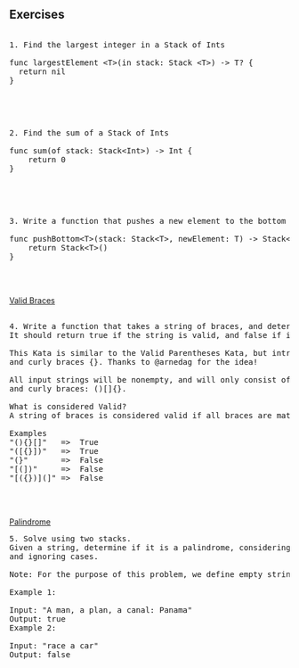 ## Exercises 

<pre> 
1. Find the largest integer in a Stack of Ints

func largestElement &lt;T&gt;(in stack: Stack &lt;T&gt;) -> T? {
  return nil 
}
</pre> 

</br></br> 

<pre> 
2. Find the sum of a Stack of Ints

func sum(of stack: Stack&lt;Int&gt;) -> Int {
    return 0
}
</pre> 

</br></br> 

<pre> 
3. Write a function that pushes a new element to the bottom of a Stack

func pushBottom&lt;T&gt;(stack: Stack&lt;T&gt;, newElement: T) -> Stack&lt;T&gt; {
    return Stack&lt;T&gt;()
}
</pre> 

</br></br> 

[Valid Braces](https://www.codewars.com/kata/valid-braces)
<pre> 
4. Write a function that takes a string of braces, and determines if the order of the braces is valid. 
It should return true if the string is valid, and false if it's invalid.

This Kata is similar to the Valid Parentheses Kata, but introduces new characters: brackets [], 
and curly braces {}. Thanks to @arnedag for the idea!

All input strings will be nonempty, and will only consist of parentheses, brackets 
and curly braces: ()[]{}.

What is considered Valid?
A string of braces is considered valid if all braces are matched with the correct brace.

Examples
"(){}[]"   =>  True
"([{}])"   =>  True
"(}"       =>  False
"[(])"     =>  False
"[({})](]" =>  False
</pre> 

</br></br> 

[Palindrome](https://leetcode.com/problems/valid-palindrome/description/)
<pre>
5. Solve using two stacks. 
Given a string, determine if it is a palindrome, considering only alphanumeric characters
and ignoring cases.

Note: For the purpose of this problem, we define empty string as valid palindrome.

Example 1:

Input: "A man, a plan, a canal: Panama"
Output: true
Example 2:

Input: "race a car"
Output: false
</pre> 

</br></br>  
